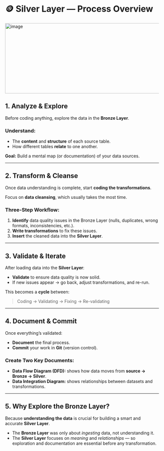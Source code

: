 # 🪙 Silver Layer — Process Overview

<img width="1165" height="230" alt="image" src="https://github.com/user-attachments/assets/f0a98876-909d-41ef-a146-f49e0d98cf86" />

## 1. Analyze & Explore
Before coding anything, explore the data in the **Bronze Layer**.

### Understand:
- The **content** and **structure** of each source table.  
- How different tables **relate** to one another.  

**Goal:** Build a mental map (or documentation) of your data sources.

---

## 2. Transform & Cleanse
Once data understanding is complete, start **coding the transformations**.

Focus on **data cleansing**, which usually takes the most time.

### Three-Step Workflow:
1. **Identify** data quality issues in the Bronze Layer (nulls, duplicates, wrong formats, inconsistencies, etc.).  
2. **Write transformations** to fix these issues.  
3. **Insert** the cleaned data into the **Silver Layer**.

---

## 3. Validate & Iterate
After loading data into the **Silver Layer**:

- **Validate** to ensure data quality is now solid.  
- If new issues appear → go back, adjust transformations, and re-run.  

This becomes a **cycle** between:
> Coding → Validating → Fixing → Re-validating

---

## 4. Document & Commit
Once everything’s validated:

- **Document** the final process.  
- **Commit** your work in **Git** (version control).

### Create Two Key Documents:
- **Data Flow Diagram (DFD):** shows how data moves from **source → Bronze → Silver**.  
- **Data Integration Diagram:** shows relationships between datasets and transformations.

---

## 5. Why Explore the Bronze Layer?
Because **understanding the data** is crucial for building a smart and accurate **Silver Layer**.

- The **Bronze Layer** was only about *ingesting* data, not understanding it.  
- The **Silver Layer** focuses on *meaning* and *relationships* — so exploration and documentation are essential before any transformation.
